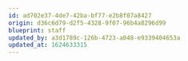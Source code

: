 ```yaml
---
id: ad702e37-4de7-42ba-bf77-e2b8f07a8427
origin: d36c6d79-d2f5-4328-9f07-96b4a8296d99
blueprint: staff
updated_by: a3d1789c-126b-4723-a048-e9339404653a
updated_at: 1624633315
---
```

